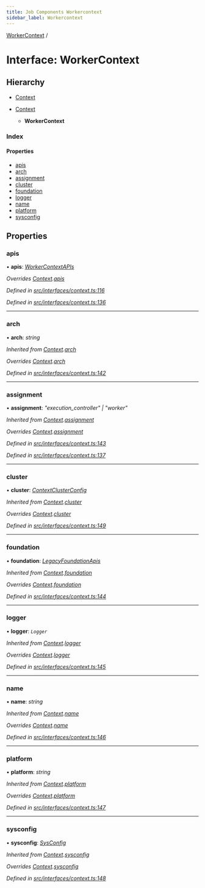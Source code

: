 ```yaml
---
title: Job Components Workercontext
sidebar_label: Workercontext
---
```


[WorkerContext](workercontext.md) /

# Interface: WorkerContext

## Hierarchy

* [Context](context.md)

* [Context](context.md)

  * **WorkerContext**

### Index

#### Properties

* [apis](workercontext.md#apis)
* [arch](workercontext.md#arch)
* [assignment](workercontext.md#assignment)
* [cluster](workercontext.md#cluster)
* [foundation](workercontext.md#foundation)
* [logger](workercontext.md#logger)
* [name](workercontext.md#name)
* [platform](workercontext.md#platform)
* [sysconfig](workercontext.md#sysconfig)

## Properties

###  apis

• **apis**: *[WorkerContextAPIs](workercontextapis.md)*

*Overrides [Context](context.md).[apis](context.md#apis)*

*Defined in [src/interfaces/context.ts:116](https://github.com/terascope/teraslice/tree/5f4f0ae4e2e522131e7b050bf1df57afbaf8e1c9/packages/job-components/src/interfaces/context.ts#L116)*

*Defined in [src/interfaces/context.ts:136](https://github.com/terascope/teraslice/tree/5f4f0ae4e2e522131e7b050bf1df57afbaf8e1c9/packages/job-components/src/interfaces/context.ts#L136)*

___

###  arch

• **arch**: *string*

*Inherited from [Context](context.md).[arch](context.md#arch)*

*Overrides [Context](context.md).[arch](context.md#arch)*

*Defined in [src/interfaces/context.ts:142](https://github.com/terascope/teraslice/tree/5f4f0ae4e2e522131e7b050bf1df57afbaf8e1c9/packages/job-components/src/interfaces/context.ts#L142)*

___

###  assignment

• **assignment**: *"execution_controller" | "worker"*

*Inherited from [Context](context.md).[assignment](context.md#assignment)*

*Overrides [Context](context.md).[assignment](context.md#assignment)*

*Defined in [src/interfaces/context.ts:143](https://github.com/terascope/teraslice/tree/5f4f0ae4e2e522131e7b050bf1df57afbaf8e1c9/packages/job-components/src/interfaces/context.ts#L143)*

*Defined in [src/interfaces/context.ts:137](https://github.com/terascope/teraslice/tree/5f4f0ae4e2e522131e7b050bf1df57afbaf8e1c9/packages/job-components/src/interfaces/context.ts#L137)*

___

###  cluster

• **cluster**: *[ContextClusterConfig](contextclusterconfig.md)*

*Inherited from [Context](context.md).[cluster](context.md#cluster)*

*Overrides [Context](context.md).[cluster](context.md#cluster)*

*Defined in [src/interfaces/context.ts:149](https://github.com/terascope/teraslice/tree/5f4f0ae4e2e522131e7b050bf1df57afbaf8e1c9/packages/job-components/src/interfaces/context.ts#L149)*

___

###  foundation

• **foundation**: *[LegacyFoundationApis](legacyfoundationapis.md)*

*Inherited from [Context](context.md).[foundation](context.md#foundation)*

*Overrides [Context](context.md).[foundation](context.md#foundation)*

*Defined in [src/interfaces/context.ts:144](https://github.com/terascope/teraslice/tree/5f4f0ae4e2e522131e7b050bf1df57afbaf8e1c9/packages/job-components/src/interfaces/context.ts#L144)*

___

###  logger

• **logger**: *`Logger`*

*Inherited from [Context](context.md).[logger](context.md#logger)*

*Overrides [Context](context.md).[logger](context.md#logger)*

*Defined in [src/interfaces/context.ts:145](https://github.com/terascope/teraslice/tree/5f4f0ae4e2e522131e7b050bf1df57afbaf8e1c9/packages/job-components/src/interfaces/context.ts#L145)*

___

###  name

• **name**: *string*

*Inherited from [Context](context.md).[name](context.md#name)*

*Overrides [Context](context.md).[name](context.md#name)*

*Defined in [src/interfaces/context.ts:146](https://github.com/terascope/teraslice/tree/5f4f0ae4e2e522131e7b050bf1df57afbaf8e1c9/packages/job-components/src/interfaces/context.ts#L146)*

___

###  platform

• **platform**: *string*

*Inherited from [Context](context.md).[platform](context.md#platform)*

*Overrides [Context](context.md).[platform](context.md#platform)*

*Defined in [src/interfaces/context.ts:147](https://github.com/terascope/teraslice/tree/5f4f0ae4e2e522131e7b050bf1df57afbaf8e1c9/packages/job-components/src/interfaces/context.ts#L147)*

___

###  sysconfig

• **sysconfig**: *[SysConfig](sysconfig.md)*

*Inherited from [Context](context.md).[sysconfig](context.md#sysconfig)*

*Overrides [Context](context.md).[sysconfig](context.md#sysconfig)*

*Defined in [src/interfaces/context.ts:148](https://github.com/terascope/teraslice/tree/5f4f0ae4e2e522131e7b050bf1df57afbaf8e1c9/packages/job-components/src/interfaces/context.ts#L148)*
